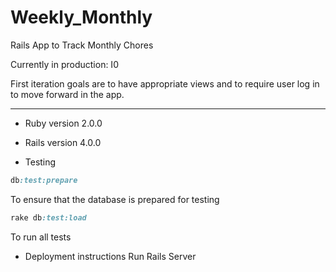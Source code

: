 Weekly_Monthly
=======

Rails App to Track Monthly Chores

Currently in production:
I0

First iteration goals are to have appropriate views 
and to require user log in to move forward in the app.

-------------

* Ruby version 2.0.0
* Rails version 4.0.0

* Testing
```ruby
db:test:prepare
```
To ensure that the database is prepared for testing
```ruby
rake db:test:load
```
To run all tests

* Deployment instructions
  Run Rails Server
